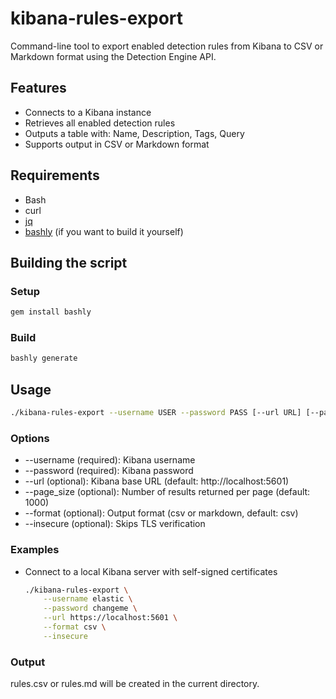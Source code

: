 # kibana-rules-export

Command-line tool to export enabled detection rules from Kibana to CSV or Markdown format using the Detection Engine API.

## Features

- Connects to a Kibana instance
- Retrieves all enabled detection rules
- Outputs a table with: Name, Description, Tags, Query
- Supports output in CSV or Markdown format

## Requirements

- Bash
- curl
- [jq](https://stedolan.github.io/jq/)
- [bashly](https://bashly.dannyb.co/install) (if you want to build it yourself)

## Building the script

### Setup

```bash
gem install bashly
```

### Build
```bash
bashly generate
```

## Usage
```bash
./kibana-rules-export --username USER --password PASS [--url URL] [--page_size PAGE_SIZE] [--format csv|markdown] [--insecure]
```

### Options
- --username (required): Kibana username
- --password (required): Kibana password
- --url (optional): Kibana base URL (default: http://localhost:5601)
- --page_size (optional): Number of results returned per page (default: 1000)
- --format (optional): Output format (csv or markdown, default: csv)
- --insecure (optional): Skips TLS verification

### Examples
- Connect to a local Kibana server with self-signed certificates
  ```bash
  ./kibana-rules-export \
      --username elastic \
      --password changeme \
      --url https://localhost:5601 \
      --format csv \
      --insecure
  ```

### Output
rules.csv or rules.md will be created in the current directory.
